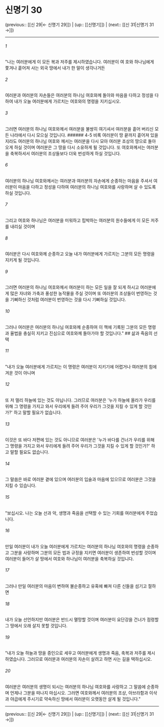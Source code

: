 # 신명기 30

(previous:: [[신 29|← 신명기 29]]) | (up:: [[신명기]]) | (next:: [[신 31|신명기 31 →]])

***




###### 1 

"나는 여러분에게 이 모든 복과 저주를 제시하였습니다. 여러분이 여 호와 하나님에게 쫓겨나 흩어져 사는 외국 땅에서 내가 한 말이 생각나거든 



###### 2 

여러분과 여러분의 자손들은 여러분의 하나님 여호와께 돌아와 마음을 다하고 정성을 다하여 내가 오늘 여러분에게 가르치는 여호와의 명령을 지키십시오. 



###### 3 

그러면 여러분의 하나님 여호와께서 여러분을 불쌍히 여기셔서 여러분을 흩어 버리신 모든 나라에서 다시 모으실 것입니다. ###### 4-5 비록 여러분이 땅 끝까지 흩어져 있을지라도 여러분의 하나님 여호와 께서는 여러분을 다시 모아 여러분 조상의 땅으로 돌아오게 하실 것이며 여러분은 그 땅을 다시 소유하게 될 것입니다. 또 여호와께서는 여러분을 축복하셔서 여러분의 조상들보다 더욱 번성하게 하실 것입니다. 



###### 6 

여러분의 하나님 여호와께서는 여러분과 여러분의 자손에게 순종하는 마음을 주셔서 여러분이 마음을 다하고 정성을 다하여 여러분의 하나님 여호와를 사랑하며 살 수 있도록 하실 것입니다. 



###### 7 

그리고 여호와 하나님은 여러분을 미워하고 핍박하는 여러분의 원수들에게 이 모든 저주를 내리실 것이며 



###### 8 

여러분은 다시 여호와께 순종하고 오늘 내가 여러분에게 가르치는 그분의 모든 명령을 지키게 될 것입니다. 



###### 9 

그러면 여러분의 하나님 여호와께서 여러분이 하는 모든 일을 잘 되게 하시고 여러분에게 많은 자녀와 가축과 풍성한 농작물을 주실 것이며 또 여러분의 조상들이 번영하는 것을 기뻐하신 것처럼 여러분이 번영하는 것을 다시 기뻐하실 것입니다. 



###### 10 

그러나 여러분은 여러분의 하나님 여호와께 순종하여 이 책에 기록된 그분의 모든 명령과 율법을 충실히 지키고 진심으로 여호와께 돌아가야 할 것입니다." ## 삶과 죽음의 선택 



###### 11 

"내가 오늘 여러분에게 가르치는 이 명령은 여러분이 지키기에 어렵거나 여러분의 힘에 겨운 것이 아니며 



###### 12 

또 저 멀리 하늘에 있는 것도 아닙니다. 그러므로 여러분은 '누가 하늘에 올라가 우리를 위해 그 명령을 가지고 와서 우리에게 들려 주어 우리가 그것을 지킬 수 있게 할 것인가?' 하고 말할 필요가 없습니다. 



###### 13 

이것은 또 바다 저편에 있는 것도 아니므로 여러분은 '누가 바다를 건너가 우리를 위해 그 명령을 가지고 와서 우리에게 들려 주어 우리가 그것을 지킬 수 있게 할 것인가?' 하고 말할 필요도 없습니다. 



###### 14 

그 말씀은 바로 여러분 곁에 있으며 여러분의 입술과 마음에 있으므로 여러분은 그것을 지킬 수 있습니다. 



###### 15 

"보십시오. 나는 오늘 선과 악, 생명과 죽음을 선택할 수 있는 기회를 여러분에게 주었습니다. 



###### 16 

만일 여러분이 내가 오늘 여러분에게 가르치는 여러분의 하나님 여호와의 명령을 순종하고 그분을 사랑하며 그분의 모든 법과 규정을 지키면 여러분이 생존하여 번성할 것이며 여러분이 들어가 살 땅에서 여호와 하나님이 여러분을 축복하실 것입니다. 



###### 17 

그러나 만일 여러분의 마음이 변하여 불순종하고 유혹에 빠져 다른 신들을 섬기고 절하면 



###### 18 

내가 오늘 선언하지만 여러분은 반드시 멸망할 것이며 여러분이 요단강을 건너가 점령할 그 땅에서 오래 살지 못할 것입니다. 



###### 19 

"내가 오늘 하늘과 땅을 증인으로 세우고 여러분에게 생명과 죽음, 축복과 저주를 제시하였습니다. 그러므로 여러분과 여러분의 자손이 살려고 하면 사는 길을 택하십시오. 



###### 20 

여러분은 여러분의 생명이 되시는 여러분의 하나님 여호와를 사랑하고 그 말씀에 순종하며 언제나 그분을 떠나지 마십시오. 그러면 여호와께서 여러분의 조상, 아브라함과 이삭과 야곱에게 주시기로 약속하신 땅에서 여러분이 오랫동안 살게 될 것입니다."

***

(previous:: [[신 29|← 신명기 29]]) | (up:: [[신명기]]) | (next:: [[신 31|신명기 31 →]])
